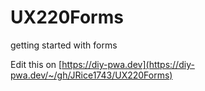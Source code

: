 # UX220Forms
getting started with forms

Edit this on [https://diy-pwa.dev](https://diy-pwa.dev/~/gh/JRice1743/UX220Forms)
